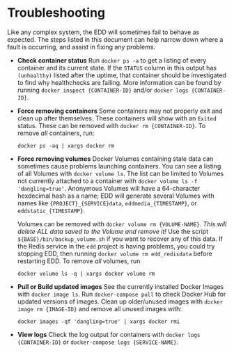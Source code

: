 # Troubleshooting

Like any complex system, the EDD will sometimes fail to behave as expected. The
steps listed in this document can help narrow down where a fault is occurring,
and assist in fixing any problems.

-   **Check container status**
    Run `docker ps -a` to get a listing of every container and its current
    state. If the `STATUS` column in this output has `(unhealthy)` listed after
    the uptime, that container should be investigated to find why healthchecks
    are failing. More information can be found by running
    `docker inspect {CONTAINER-ID}` and/or `docker logs {CONTAINER-ID}`.

-   **Force removing containers**
    Some containers may not properly exit and clean up after themselves. These
    containers will show with an `Exited` status. These can be removed with
    `docker rm {CONTAINER-ID}`. To remove _all_ containers, run:

        docker ps -aq | xargs docker rm

-   **Force removing volumes**
    Docker Volumes containing stale data can sometimes cause problems launching
    containers. You can see a listing of all Volumes with `docker volume ls`.
    The list can be limited to Volumes not currently attached to a container
    with `docker volume ls -f 'dangling=true'`. Anonymous Volumes will have a
    64-character hexdecimal hash as a name; EDD will generate several Volumes
    with names like `{PROJECT}_{SERVICE}data`, `eddmedia_{TIMESTAMP}`, or
    `eddstatic_{TIMESTAMP}`.

    Volumes can be removed with `docker volume rm {VOLUME-NAME}`. _This will
    delete ALL data saved to the Volume and remove it!_ Use the script
    `${BASE}/bin/backup_volume.sh` if you want to recover any of this data. If
    the Redis service in the `edd` project is having problems, you could try
    stopping EDD, then running `docker volume rm edd_redisdata` before
    restarting EDD. To remove _all_ volumes, run

        docker volume ls -q | xargs docker volume rm

-   **Pull or Build updated images**
    See the currently installed Docker Images with `docker image ls`. Run
    `docker-compose pull` to check Docker Hub for updated versions of images.
    Clean up older/unused images with `docker image rm {IMAGE-ID}` and remove
    all unused images with:

        docker images -qf 'dangling=true' | xargs docker rmi

-   **View logs**
    Check the log output for containers with `docker logs {CONTAINER-ID}` or
    `docker-compose logs {SERVICE-NAME}`.
